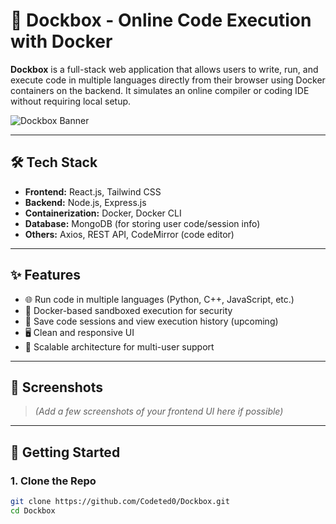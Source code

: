 # 🚀 Dockbox - Online Code Execution with Docker

**Dockbox** is a full-stack web application that allows users to write, run, and execute code in multiple languages directly from their browser using Docker containers on the backend. It simulates an online compiler or coding IDE without requiring local setup.

![Dockbox Banner](https://your-image-url-if-any.com)

---

## 🛠️ Tech Stack

- **Frontend:** React.js, Tailwind CSS  
- **Backend:** Node.js, Express.js  
- **Containerization:** Docker, Docker CLI  
- **Database:** MongoDB (for storing user code/session info)  
- **Others:** Axios, REST API, CodeMirror (code editor)

---

## ✨ Features

- 🌐 Run code in multiple languages (Python, C++, JavaScript, etc.)
- 🐳 Docker-based sandboxed execution for security
- 📁 Save code sessions and view execution history (upcoming)
- 🖥️ Clean and responsive UI
- 🔐 Scalable architecture for multi-user support

---

## 📸 Screenshots

> *(Add a few screenshots of your frontend UI here if possible)*

---

## 🚀 Getting Started

### 1. Clone the Repo

```bash
git clone https://github.com/Codeted0/Dockbox.git
cd Dockbox
